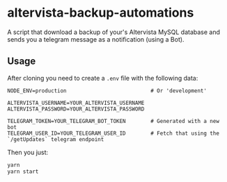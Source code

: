 # altervista-backup-automations

A script that download a backup of your's Altervista MySQL database and sends you a telegram message as a notification (using a Bot).

## Usage

After cloning you need to create a `.env` file with the following data:

```
NODE_ENV=production                           # Or 'development'

ALTERVISTA_USERNAME=YOUR_ALTERVISTA_USERNAME
ALTERVISTA_PASSWORD=YOUR_ALTERVISTA_PASSWORD 

TELEGRAM_TOKEN=YOUR_TELEGRAM_BOT_TOKEN        # Generated with a new bot
TELEGRAM_USER_ID=YOUR_TELEGRAM_USER_ID        # Fetch that using the `/getUpdates` telegram endpoint
```
Then you just:

```bash
yarn 
yarn start
```